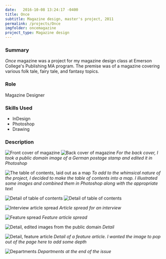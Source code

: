 ```yaml
---
date:   2016-10-08 13:24:17 -0400
title: Once
subtitle: Magazine design, master's project, 2011
permalink: /projects/Once
imgfolder: oncemagazine
project_type: Magazine design
---
```


### Summary

*Once* magazine was a project for my magazine design class at Emerson College's Publishing MA program. The premise was of a magazine covering various folk tale, fairy tale, and fantasy topics. 

### Role

Magazine Designer

### Skills Used

- InDesign
- Photoshop
- Drawing

### Description

![Front cover of magazine](../../img/oncemagazine/1a-cover.jpg)
![Back cover of magazine](../../img/oncemagazine/1b-back-cover.jpg)
*For the back cover, I took a public domain image of a German postage stamp and edited it in Photoshop*

![The table of contents, laid out as a map](../../img/oncemagazine/2a-toc-spread.jpg)
*To add to the whimsical nature of the project, I decided to make the table of contents into a map. I illustrated some images and combined them in Photoshop along with the appropriate text*

![Detail of table of contents](../../img/oncemagazine/2b-toc-detail-1.jpg)
![Detail of table of contents](../../img/oncemagazine/2c-toc-detail-2.jpg)

![Interview article spread](../../img/oncemagazine/3-troll-spread.jpg)
*Article spread for an interview*

![Feature spread](../../img/oncemagazine/4a-red-spread.jpg)
*Feature article spread*

![Detail, edited images from the public domain](../../img/oncemagazine/4b-red-detail.jpg)
*Detail*

![Detail, feature article](../../img/oncemagazine/5-fenrir-detail.jpg)
*Detail of a feature article. I wanted the image to pop out of the page here to add some depth*

![Departments](../../img/oncemagazine/6-dept-spread.jpg)
*Departments at the end of the issue*